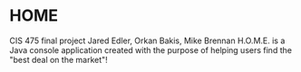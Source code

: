 # HOME
CIS 475 final project
Jared Edler, Orkan Bakis, Mike Brennan
H.O.M.E. is a Java console application created with the purpose of helping users find the "best deal on the market"!
